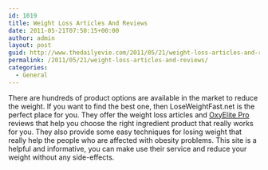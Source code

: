 ```yaml
---
id: 1019
title: Weight Loss Articles And Reviews
date: 2011-05-21T07:50:15+00:00
author: admin
layout: post
guid: http://www.thedailyevie.com/2011/05/21/weight-loss-articles-and-reviews/
permalink: /2011/05/21/weight-loss-articles-and-reviews/
categories:
  - General
---
```

There are hundreds of product options are available in the market to reduce the weight. If you want to find the best one, then LoseWeightFast.net is the perfect place for you. They offer the weight loss articles and [OxyElite Pro](http://www.loseweightfast.net/oxyelite-pro-reviews) reviews that help you choose the right ingredient product that really works for you. They also provide some easy techniques for losing weight that really help the people who are affected with obesity problems. This site is a helpful and informative, you can make use their service and reduce your weight without any side-effects.